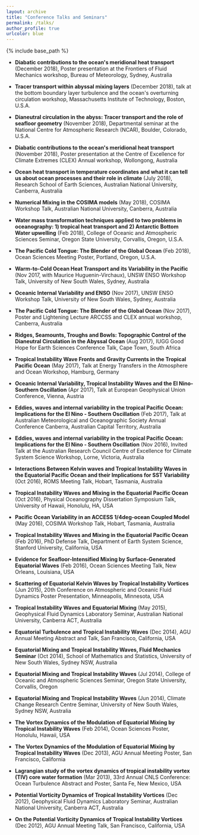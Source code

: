 ```yaml
---
layout: archive
title: "Conference Talks and Seminars"
permalink: /talks/
author_profile: true
urlcolor: blue
---
```


{% include base_path %}

* **Diabatic contributions to the ocean's meridional heat transport**
  (December 2018), Poster presentation at the Frontiers of Fluid
  Mechanics workshop, Bureau of Meteorology, Sydney, Australia

* **Tracer transport within abyssal mixing layers** (December 2018),
  talk at the bottom boundary layer turbulence and the ocean's
  overturning circulation workshop, Massachusetts Institute of
  Technology, Boston, U.S.A.

* **Dianeutral circulation in the abyss: Tracer transport and the role
  of seafloor geometry** (November 2018), Departmental seminar at the
  National Centre for Atmospheric Research (NCAR), Boulder, Colorado,
  U.S.A.

* **Diabatic contributions to the ocean's meridional heat transport**
  (November 2018), Poster presentation at the Centre of Excellence for
  Climate Extremes (CLEX) Annual workshop, Wollongong, Australia

* **Ocean heat transport in temperature coordinates and what it can
  tell us about ocean processes and their role in climate** (July
  2018), Research School of Earth Sciences, Australian National
  University, Canberra, Australia

* **Numerical Mixing in the COSIMA models** (May 2018), COSIMA Workshop
  Talk, Australian National University, Canberra, Australia
  
* **Water mass transformation techniques applied to two problems in
  oceanography: 1) tropical heat transport and 2) Antarctic Bottom
  Water upwelling** (Feb 2018), College of Oceanic and Atmospheric
  Sciences Seminar, Oregon State University, Corvallis, Oregon, U.S.A.
  
* **The Pacific Cold Tongue: The Blender of the Global Ocean** (Feb 2018),
  Ocean Sciences Meeting Poster, Portland, Oregon, U.S.A.
  
* **Warm-to-Cold Ocean Heat Transport and its Variability in the Pacific**
  (Nov 2017, with Maurice Huguenin-Virchaux), UNSW ENSO Workshop Talk,
  University of New South Wales, Sydney, Australia
  
* **Oceanic Internal Variability and ENSO** (Nov 2017), UNSW ENSO Workshop
  Talk, University of New South Wales, Sydney, Australia
  
* **The Pacific Cold Tongue: The Blender of the Global Ocean** (Nov 2017),
  Poster and Lightening Lecture ARCCSS and CLEX annual workshop,
  Canberra, Australia
  
* **Ridges, Seamounts, Troughs and Bowls: Topographic Control of the
  Dianeutral Circulation in the Abyssal Ocean** (Aug 2017), IUGG Good
  Hope for Earth Sciences Conference Talk, Cape Town, South Africa
  
* **Tropical Instability Wave Fronts and Gravity Currents in the
  Tropical Pacific Ocean** (May 2017), Talk at Energy Transfers in the Atmosphere
  and Ocean Workshop, Hamburg, Germany

* **Oceanic Internal Variability, Tropical Instability Waves and the
  El Nino-Southern Oscillation** (Apr 2017), Talk at European
  Geophysical Union Conference, Vienna, Austria
  
* **Eddies, waves and internal variability in the tropical Pacific
  Ocean: Implications for the El Nino - Southern Oscillation** (Feb
  2017), Talk at Australian Meteorological and Oceanographic Society
  Annual Conference Canberra, Australian Capital Territory, Australia

* **Eddies, waves and internal variability in the tropical Pacific
  Ocean: Implications for the El Nino - Southern Oscillation** (Nov
  2016), Invited Talk at the Australian Research Council Centre of
  Excellence for Climate System Science Workshop, Lorne, Victoria,
  Australia
  
* **Interactions Between Kelvin waves and Tropical Instability Waves
  in the Equatorial Pacific Ocean and their Implications for SST
  Variability** (Oct 2016), ROMS Meeting Talk, Hobart, Tasmania,
  Australia
  
* **Tropical Instability Waves and Mixing in the Equatorial Pacific
  Ocean** (Oct 2016), Physical Oceanography Dissertation Symposium
  Talk, University of Hawaii, Honolulu, HA, USA

* **Pacific Ocean Variability in an ACCESS 1/4deg-ocean Coupled
  Model** (May 2016), COSIMA Workshop Talk, Hobart, Tasmania,
  Australia
  
* **Tropical Instability Waves and Mixing in the Equatorial Pacific
  Ocean** (Feb 2016), PhD Defense Talk, Department of Earth System
  Science, Stanford University, California, USA
  
* **Evidence for Seafloor-Intensified Mixing by Surface-Generated
  Equatorial Waves** (Feb 2016), Ocean Sciences Meeting Talk, New
  Orleans, Louisiana, USA

* **Scattering of Equatorial Kelvin Waves by Tropical Instability
  Vortices** (Jun 2015), 20th Conference on Atmospheric and Oceanic
  Fluid Dynamics Poster Presentation, Minneapolis, Minnesota, USA
  
* **Tropical Instability Waves and Equatorial Mixing** (May 2015),
  Geophysical Fluid Dynamics Laboratory Seminar, Australian National
  University, Canberra ACT, Australia
  
* **Equatorial Turbulence and Tropical Instability Waves** (Dec 2014),
  AGU Annual Meeting Abstract and Talk, San Francisco, California, USA
  
* **Equatorial Mixing and Tropical Instability Waves, Fluid Mechanics
  Seminar** (Oct 2014), School of Mathematics and Statistics,
  University of New South Wales, Sydney NSW, Australia
  
* **Equatorial Mixing and Tropical Instability Waves** (Jul 2014),
  College of Oceanic and Atmospheric Sciences Seminar, Oregon State
  University, Corvallis, Oregon
  
* **Equatorial Mixing and Tropical Instability Waves** (Jun 2014),
  Climate Change Research Centre Seminar, University of New South
  Wales, Sydney NSW, Australia
  
* **The Vortex Dynamics of the Modulation of Equatorial Mixing by
  Tropical Instability Waves** (Feb 2014), Ocean Sciences Poster,
  Honolulu, Hawaii, USA
  
* **The Vortex Dynamics of the Modulation of Equatorial Mixing by
  Tropical Instability Waves** (Dec 2013), AGU Annual Meeting Poster,
  San Francisco, California
  
* **Lagrangian study of the vortex dynamics of tropical instability
  vortex (TIV) core water formation** (Mar 2013), 33rd Annual CNLS
  Conference: Ocean Turbulence Abstract and Poster, Santa Fe, New
  Mexico, USA
  
* **Potential Vorticity Dynamics of Tropical Instability Vortices**
  (Dec 2012), Geophysical Fluid Dynamics Laboratory Seminar,
  Australian National University, Canberra ACT, Australia
  
* **On the Potential Vorticity Dynamics of Tropical Instability
  Vortices** (Dec 2012), AGU Annual Meeting Talk, San Francisco,
  California, USA
  
